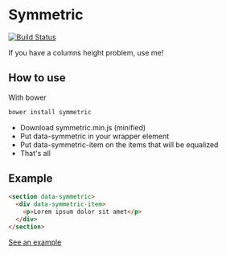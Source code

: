 Symmetric
=========
[![Build Status](https://travis-ci.org/matheuslc/symmetric.svg)](https://travis-ci.org/matheuslc/symmetric)

If you have a columns height problem, use me!


## How to use

With bower

```bash
bower install symmetric
```


* Download symmetric.min.js (minified)
* Put data-symmetric in your wrapper element
* Put data-symmetric-item on the items that will be equalized
* That's all

## Example

```html
<section data-symmetric>
  <div data-symmetric-item>
    <p>Lorem ipsum dolor sit amet</p>
  </div>
</section>
```

[See an example](http://matheuslc.com/symmetric/examples/)
